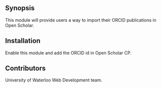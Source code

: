 ## Synopsis
This module will provide users a way to import their ORCID publications in Open Scholar.

## Installation
Enable this module and add the ORCID id in Open Scholar CP.

## Contributors
University of Waterloo Web Development team.